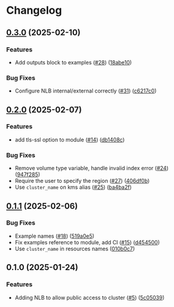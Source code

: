 # Changelog

## [0.3.0](https://github.com/cloudquery/terraform-cloudquery-modules/compare/clickhouse-v0.2.0...clickhouse-v0.3.0) (2025-02-10)


### Features

* Add outputs block to examples ([#28](https://github.com/cloudquery/terraform-cloudquery-modules/issues/28)) ([18abe10](https://github.com/cloudquery/terraform-cloudquery-modules/commit/18abe10175611c60eeb8a5cd575ade66fff6fb38))


### Bug Fixes

* Configure NLB internal/external correctly ([#31](https://github.com/cloudquery/terraform-cloudquery-modules/issues/31)) ([c6217c0](https://github.com/cloudquery/terraform-cloudquery-modules/commit/c6217c00d71275924f1deed1c33c9cca76d9694c))

## [0.2.0](https://github.com/cloudquery/terraform-cloudquery-modules/compare/clickhouse-v0.1.1...clickhouse-v0.2.0) (2025-02-07)


### Features

* add tls-ssl option to module ([#14](https://github.com/cloudquery/terraform-cloudquery-modules/issues/14)) ([db1408c](https://github.com/cloudquery/terraform-cloudquery-modules/commit/db1408cc86241cbbb3f362a35c7145d28f593bbb))


### Bug Fixes

* Remove volume type variable, handle invalid index error ([#24](https://github.com/cloudquery/terraform-cloudquery-modules/issues/24)) ([947f285](https://github.com/cloudquery/terraform-cloudquery-modules/commit/947f2854557ce7981f0cdf55882ab45ad2895e5e))
* Require the user to specify the region ([#27](https://github.com/cloudquery/terraform-cloudquery-modules/issues/27)) ([406df0b](https://github.com/cloudquery/terraform-cloudquery-modules/commit/406df0b743986359c3d09e42e6f13a08e829d0c4))
* Use `cluster_name` on kms alias ([#25](https://github.com/cloudquery/terraform-cloudquery-modules/issues/25)) ([ba4ba2f](https://github.com/cloudquery/terraform-cloudquery-modules/commit/ba4ba2fe2c7d195c7a21fecbd45b47ae15b789b0))

## [0.1.1](https://github.com/cloudquery/terraform-cloudquery-modules/compare/clickhouse-v0.1.0...clickhouse-v0.1.1) (2025-02-06)


### Bug Fixes

* Example names ([#18](https://github.com/cloudquery/terraform-cloudquery-modules/issues/18)) ([519a0e5](https://github.com/cloudquery/terraform-cloudquery-modules/commit/519a0e5d157007370fc94683852600c23f128939))
* Fix examples reference to module, add CI ([#15](https://github.com/cloudquery/terraform-cloudquery-modules/issues/15)) ([d454500](https://github.com/cloudquery/terraform-cloudquery-modules/commit/d454500d200b14a356cb3776844f2e4424ad6f5b))
* Use `cluster_name` in resources names ([010b0c7](https://github.com/cloudquery/terraform-cloudquery-modules/commit/010b0c7d56e90a6144652f12352592513d36b14b))

## 0.1.0 (2025-01-24)


### Features

* Adding NLB to allow public access to cluster ([#5](https://github.com/cloudquery/terraform-cloudquery-modules/issues/5)) ([5c05039](https://github.com/cloudquery/terraform-cloudquery-modules/commit/5c05039098bdd65294f806f7aed4dba3f0fd499f))
